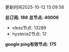 更新时间2025-10-12 13:09:56

**总订阅: 188**
**总节点: 40006**
- vless节点: 13289
- hysteria2节点: 12

**google ping有效节点: 175**
